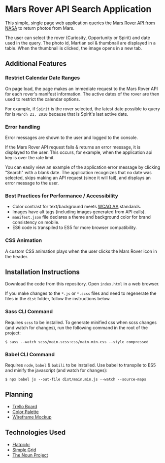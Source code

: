# Mars Rover API Search Application

This simple, single page web application queries the [Mars Rover API from NASA](https://api.nasa.gov/api.html#MarsPhotos) to return photos from Mars.

The user can select the rover (Curiosity, Opportunity or Spirit) and date used in the query. The photo id, Martian sol &amp; thumbnail are displayed in a table. When the thumbnail is clicked, the image opens in a new tab.

## Additional Features

### Restrict Calendar Date Ranges

On page load, the page makes an immediate request to the Mars Rover API for each rover's manifest information. The active dates of the rover are then used to restrict the calendar options.

For example, if `Spirit` is the rover selected, the latest date possible to query for is `March 21, 2010` because that is Spirit's last active date.

### Error handling

Error messages are shown to the user and logged to the console.

If the Mars Rover API request fails &amp; returns an error message, it is displayed to the user. This occurs, for example, when the application api key is over the rate limit.

You can easily view an example of the application error message by clicking "Search" with a blank date. The application recognizes that no date was selected, skips making an API request (since it will fail), and displays an error message to the user.

### Best Practices for Performance / Accessibility

* Color contrast for text/background meets [WCAG AA](https://www.w3.org/TR/WCAG20/) standards.
* Images have alt tags (including images generated from API calls).
* `manifest.json` file declares a theme and background color for brand consistency on mobile.
* ES6 code is transpiled to ES5 for more browser compatibility.

### CSS Animation

A custom CSS animation plays when the user clicks the Mars Rover icon in the header.

## Installation Instructions

Download the code from this repository. Open `index.html` in a web browser.

If you make changes to the `*.js` or `*.scss` files and need to regenerate the files in the `dist` folder, follow the instructions below.

### Sass CLI Command

Requires `scss` to be installed. To generate minified css when scss changes (and watch for changes), run the following command in the root of the project:

```
$ sass --watch scss/main.scss:css/main.min.css --style compressed
```

### Babel CLI Command

Requires `node`, `babel` &amp; `babili` to be installed. Use babel to transpile to ES5 and minify the javascript (and watch for changes):

```
$ npx babel js --out-file dist/main.min.js --watch --source-maps
```

## Planning

* [Trello Board](https://trello.com/b/H1aFGLwu/mars-rover-api-application)
* [Color Palette](https://coolors.co/fc3d21-0e68b1-f3f9fe-191819-ffffff)
* [Wireframe Mockup](https://github.com/elisekain/marsRover/blob/master/planning/MarsRover.pdf)

## Technologies Used

* [Flatpickr](https://chmln.github.io/flatpickr/)
* [Simple Grid](http://simplegrid.io/)
* [The Noun Project](https://thenounproject.com/)
